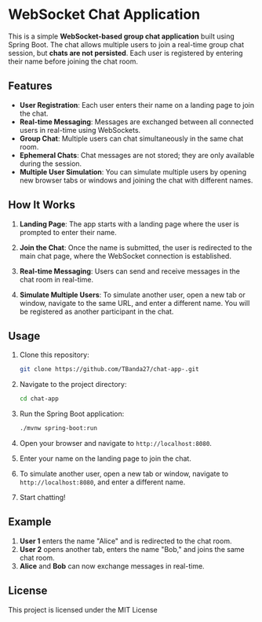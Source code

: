 # WebSocket Chat Application

This is a simple **WebSocket-based group chat application** built using Spring Boot. The chat allows multiple users to join a real-time group chat session, but **chats are not persisted**. Each user is registered by entering their name before joining the chat room.

## Features

- **User Registration**: Each user enters their name on a landing page to join the chat.
- **Real-time Messaging**: Messages are exchanged between all connected users in real-time using WebSockets.
- **Group Chat**: Multiple users can chat simultaneously in the same chat room.
- **Ephemeral Chats**: Chat messages are not stored; they are only available during the session.
- **Multiple User Simulation**: You can simulate multiple users by opening new browser tabs or windows and joining the chat with different names.

## How It Works

1. **Landing Page**: The app starts with a landing page where the user is prompted to enter their name.
   
2. **Join the Chat**: Once the name is submitted, the user is redirected to the main chat page, where the WebSocket connection is established.
   
3. **Real-time Messaging**: Users can send and receive messages in the chat room in real-time.

4. **Simulate Multiple Users**: To simulate another user, open a new tab or window, navigate to the same URL, and enter a different name. You will be registered as another participant in the chat.

## Usage

1. Clone this repository:
    ```bash
    git clone https://github.com/TBanda27/chat-app-.git
    ```

2. Navigate to the project directory:
    ```bash
    cd chat-app
    ```

3. Run the Spring Boot application:
    ```bash
    ./mvnw spring-boot:run
    ```

4. Open your browser and navigate to `http://localhost:8080`.

5. Enter your name on the landing page to join the chat.

6. To simulate another user, open a new tab or window, navigate to `http://localhost:8080`, and enter a different name.

7. Start chatting!

## Example

1. **User 1** enters the name "Alice" and is redirected to the chat room.
2. **User 2** opens another tab, enters the name "Bob," and joins the same chat room.
3. **Alice** and **Bob** can now exchange messages in real-time.



## License

This project is licensed under the MIT License 
